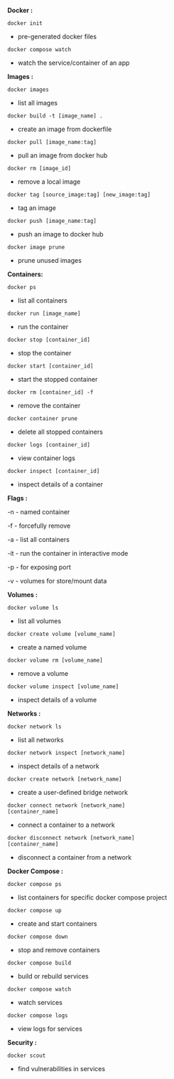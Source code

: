 **Docker :**

<code>docker init</code>
- pre-generated docker files

<code>docker compose watch</code>
- watch the service/container of an app

**Images :**

<code>docker images</code>
- list all images

<code>docker build -t [image_name] .</code>
- create an image from dockerfile

<code>docker pull [image_name:tag]</code>
- pull an image from docker hub

<code>docker rm [image_id]</code>
- remove a local image

<code>docker tag [source_image:tag] [new_image:tag]</code>
- tag an image

<code>docker push [image_name:tag]</code>
- push an image to docker hub

<code>docker image prune</code>
- prune unused images

**Containers:**

<code>docker ps</code> 
- list all containers

<code>docker run [image_name]</code> 
- run the container

<code>docker stop [container_id]</code> 
- stop the container

<code>docker start [container_id]</code> 
- start the stopped container

<code>docker rm [container_id] -f</code> 
- remove the container

<code>docker container prune</code> 
- delete all stopped containers

<code>docker logs [container_id]</code> 
- view container logs

<code>docker inspect [container_id]</code> 
- inspect details of a container

**Flags :**

-n - named container

-f - forcefully remove

-a - list all containers

-it - run the container in interactive mode

-p - for exposing port

-v - volumes for store/mount data


**Volumes :**

<code>docker volume ls</code> 
- list all volumes


<code>docker create volume [volume_name]</code> 
- create a named volume


<code>docker volume rm [volume_name]</code> 
- remove a volume


<code>docker volume inspect [volume_name]</code> 
- inspect details of a volume

**Networks :**

<code>docker network ls</code> 
- list all networks

<code>docker network inspect [network_name]</code> 
- inspect details of a network

<code>docker create network [network_name]</code> 
- create a user-defined bridge network

<code>docker connect network [network_name] [container_name]</code> 
- connect a container to a network

<code>docker disconnect network [network_name] [container_name]</code> 
- disconnect a container from a network


**Docker Compose :**

<code>docker compose ps</code> 
- list containers for specific docker compose project

<code>docker compose up</code> 
- create and start containers

<code>docker compose down </code>
- stop and remove containers

<code>docker compose build</code> 
- build or rebuild services

<code>docker compose watch</code> 
- watch services

<code>docker compose logs</code> 
- view logs for services


**Security :**

<code>docker scout</code>
- find vulnerabilities in services

